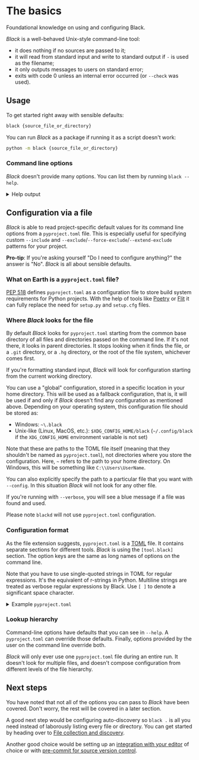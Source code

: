 # The basics

Foundational knowledge on using and configuring Black.

_Black_ is a well-behaved Unix-style command-line tool:

- it does nothing if no sources are passed to it;
- it will read from standard input and write to standard output if `-` is used as the
  filename;
- it only outputs messages to users on standard error;
- exits with code 0 unless an internal error occurred (or `--check` was used).

## Usage

To get started right away with sensible defaults:

```sh
black {source_file_or_directory}
```

You can run _Black_ as a package if running it as a script doesn't work:

```sh
python -m black {source_file_or_directory}
```

### Command line options

_Black_ doesn't provide many options. You can list them by running `black --help`.

<details>

<summary>Help output</summary>

```
  Usage: black [OPTIONS] [SRC]...

    The uncompromising code formatter.

  Options:
    -c, --code TEXT                 Format the code passed in as a string.
    -l, --line-length INTEGER       How many characters per line to allow.
                                    [default: 88]

    -t, --target-version [py27|py33|py34|py35|py36|py37|py38|py39]
                                    Python versions that should be supported by
                                    Black's output. [default: per-file auto-
                                    detection]

    --pyi                           Format all input files like typing stubs
                                    regardless of file extension (useful when
                                    piping source on standard input).

    -S, --skip-string-normalization
                                    Don't normalize string quotes or prefixes.
    -C, --skip-magic-trailing-comma
                                    Don't use trailing commas as a reason to
                                    split lines.

    --check                         Don't write the files back, just return the
                                    status. Return code 0 means nothing would
                                    change. Return code 1 means some files
                                    would be reformatted. Return code 123 means
                                    there was an internal error.

    --diff                          Don't write the files back, just output a
                                    diff for each file on stdout.

    --color / --no-color            Show colored diff. Only applies when
                                    `--diff` is given.

    --fast / --safe                 If --fast given, skip temporary sanity
                                    checks. [default: --safe]

    --include TEXT                  A regular expression that matches files and
                                    directories that should be included on
                                    recursive searches. An empty value means
                                    all files are included regardless of the
                                    name. Use forward slashes for directories
                                    on all platforms (Windows, too). Exclusions
                                    are calculated first, inclusions later.
                                    [default: \.pyi?$]

    --exclude TEXT                  A regular expression that matches files and
                                    directories that should be excluded on
                                    recursive searches. An empty value means no
                                    paths are excluded. Use forward slashes for
                                    directories on all platforms (Windows, too).
                                    Exclusions are calculated first, inclusions
                                    later.  [default: /(\.direnv|\.eggs|\.git|\.
                                    hg|\.mypy_cache|\.nox|\.tox|\.venv|venv|\.svn|_bu
                                    ild|buck-out|build|dist)/]

    --extend-exclude TEXT           Like --exclude, but adds additional files
                                    and directories on top of the excluded
                                    ones (useful if you simply want to add to
                                    the default).

    --force-exclude TEXT            Like --exclude, but files and directories
                                    matching this regex will be excluded even
                                    when they are passed explicitly as
                                    arguments.


    --stdin-filename TEXT           The name of the file when passing it through
                                    stdin. Useful to make sure Black will
                                    respect --force-exclude option on some
                                    editors that rely on using stdin.

    -q, --quiet                     Don't emit non-error messages to stderr.
                                    Errors are still emitted; silence those with
                                    2>/dev/null.

    -v, --verbose                   Also emit messages to stderr about files
                                    that were not changed or were ignored due to
                                    exclusion patterns.

    --version                       Show the version and exit.
    --config FILE                   Read configuration from FILE path.
    -h, --help                      Show this message and exit.
```

</details>

## Configuration via a file

_Black_ is able to read project-specific default values for its command line options
from a `pyproject.toml` file. This is especially useful for specifying custom
`--include` and `--exclude`/`--force-exclude`/`--extend-exclude` patterns for your
project.

**Pro-tip**: If you're asking yourself "Do I need to configure anything?" the answer is
"No". _Black_ is all about sensible defaults.

### What on Earth is a `pyproject.toml` file?

[PEP 518](https://www.python.org/dev/peps/pep-0518/) defines `pyproject.toml` as a
configuration file to store build system requirements for Python projects. With the help
of tools like [Poetry](https://python-poetry.org/) or
[Flit](https://flit.readthedocs.io/en/latest/) it can fully replace the need for
`setup.py` and `setup.cfg` files.

### Where _Black_ looks for the file

By default _Black_ looks for `pyproject.toml` starting from the common base directory of
all files and directories passed on the command line. If it's not there, it looks in
parent directories. It stops looking when it finds the file, or a `.git` directory, or a
`.hg` directory, or the root of the file system, whichever comes first.

If you're formatting standard input, _Black_ will look for configuration starting from
the current working directory.

You can use a "global" configuration, stored in a specific location in your home
directory. This will be used as a fallback configuration, that is, it will be used if
and only if _Black_ doesn't find any configuration as mentioned above. Depending on your
operating system, this configuration file should be stored as:

- Windows: `~\.black`
- Unix-like (Linux, MacOS, etc.): `$XDG_CONFIG_HOME/black` (`~/.config/black` if the
  `XDG_CONFIG_HOME` environment variable is not set)

Note that these are paths to the TOML file itself (meaning that they shouldn't be named
as `pyproject.toml`), not directories where you store the configuration. Here, `~`
refers to the path to your home directory. On Windows, this will be something like
`C:\\Users\UserName`.

You can also explicitly specify the path to a particular file that you want with
`--config`. In this situation _Black_ will not look for any other file.

If you're running with `--verbose`, you will see a blue message if a file was found and
used.

Please note `blackd` will not use `pyproject.toml` configuration.

### Configuration format

As the file extension suggests, `pyproject.toml` is a
[TOML](https://github.com/toml-lang/toml) file. It contains separate sections for
different tools. _Black_ is using the `[tool.black]` section. The option keys are the
same as long names of options on the command line.

Note that you have to use single-quoted strings in TOML for regular expressions. It's
the equivalent of r-strings in Python. Multiline strings are treated as verbose regular
expressions by Black. Use `[ ]` to denote a significant space character.

<details>
<summary>Example <code>pyproject.toml</code></summary>

```toml
[tool.black]
line-length = 88
target-version = ['py37']
include = '\.pyi?$'
extend-exclude = '''
# A regex preceded with ^/ will apply only to files and directories
# in the root of the project.
^/foo.py  # exclude a file named foo.py in the root of the project (in addition to the defaults)
'''
```

</details>

### Lookup hierarchy

Command-line options have defaults that you can see in `--help`. A `pyproject.toml` can
override those defaults. Finally, options provided by the user on the command line
override both.

_Black_ will only ever use one `pyproject.toml` file during an entire run. It doesn't
look for multiple files, and doesn't compose configuration from different levels of the
file hierarchy.

## Next steps

You have noted that not all of the options you can pass to _Black_ have been covered.
Don't worry, the rest will be covered in a later section.

A good next step would be configuring auto-discovery so `black .` is all you need
instead of laborously listing every file or directory. You can get started by heading
over to [File collection and discovery](./file_collection_and_discovery.md).

Another good choice would be setting up an
[integration with your editor](../integrations/editors.md) of choice or with
[pre-commit for source version control](../integrations/source_version_control.md).
